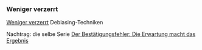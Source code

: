 ### Weniger verzerrt
[Weniger verzerrt](https://www.journalist-magazin.de/hintergrund/weniger-verzerrt) Debiasing-Techniken

Nachtrag: die selbe Serie [Der Bestätigungsfehler: Die Erwartung macht das Ergebnis](https://bildblog.de/117033/der-bestaetigungsfehler-die-erwartung-macht-das-ergebnis/)
